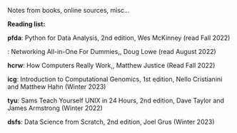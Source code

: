 Notes from books, online sources, misc...

**Reading list:**

   **pfda**: Python for Data Analysis, 2nd edition, Wes McKinney (read Fall 2022)
   
   : Networking All-in-One For Dummies,, Doug Lowe (read August 2022)
   
   **hcrw**: How Computers Really Work,, Matthew Justice (Read Fall 2022)
   
   **icg**: Introduction to Computational Genomics, 1st edition, Nello Cristianini and Matthew Hahn (Winter 2023)
   
   **tyu**: Sams Teach Yourself UNIX in 24 Hours, 2nd edition, Dave Taylor and James Armstrong (Winter 2022)
   
   **dsfs**: Data Science from Scratch, 2nd edition, Joel Grus (Winter 2023) 
